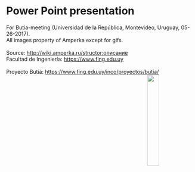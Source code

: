 # Power Point presentation
For Butia-meeting (Universidad de la República, Montevideo, Uruguay, 05-26-2017).<br>
All images property of Amperka except for gifs.<br><br>
Source: http://wiki.amperka.ru/structor:описание
<br>
Facultad de Ingeniería: https://www.fing.edu.uy<br>
<br>
Proyecto Butiá: https://www.fing.edu.uy/inco/proyectos/butia/
<br>
<img align="right" width="25%" height="25%" src="https://raw.githubusercontent.com/TaniaMol/Structor/master/Presentation/WKcdNiJZ.png"/>

